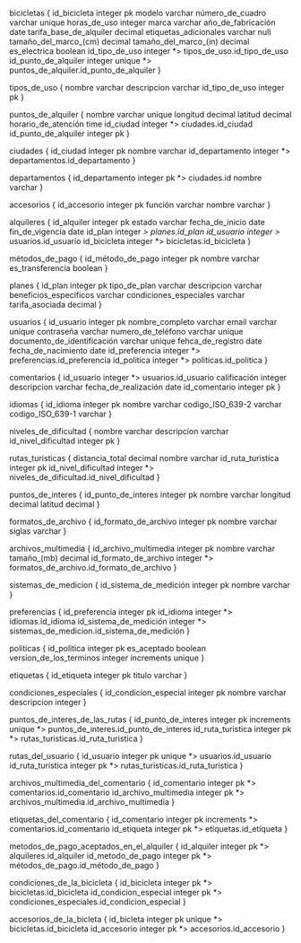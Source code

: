 
bicicletas {
	id_bicicleta integer pk
	modelo varchar
	número_de_cuadro varchar unique
	horas_de_uso integer
	marca varchar
	año_de_fabricación date
	tarifa_base_de_alquiler decimal
	etiquetas_adicionales varchar null
	tamaño_del_marco_(cm) decimal
	tamaño_del_marco_(in) decimal
	es_electrica boolean
	id_tipo_de_uso integer *> tipos_de_uso.id_tipo_de_uso
	id_punto_de_alquiler integer unique *> puntos_de_alquiler.id_punto_de_alquiler
}

tipos_de_uso {
	nombre varchar
	descripcion varchar
	id_tipo_de_uso integer pk
}

puntos_de_alquiler {
	nombre varchar unique
	longitud decimal
	latitud decimal
	horario_de_atención time
	id_ciudad integer *> ciudades.id_ciudad
	id_punto_de_alquiler integer pk
}

ciudades {
	id_ciudad integer pk
	nombre varchar
	id_departamento integer *> departamentos.id_departamento
}

departamentos {
	id_departamento integer pk *> ciudades.id
	nombre varchar
}

accesorios {
	id_accesorio integer pk
	función varchar
	nombre varchar
}

alquileres {
	id_alquiler integer pk
	estado varchar
	fecha_de_inicio date
	fin_de_vigencia date
	id_plan integer *> planes.id_plan
	id_usuario integer >* usuarios.id_usuario
	id_bicicleta integer *> bicicletas.id_bicicleta
}

métodos_de_pago {
	id_método_de_pago integer pk
	nombre varchar
	es_transferencia boolean
}

planes {
	id_plan integer pk
	tipo_de_plan varchar
	descripcion varchar
	beneficios_especificos varchar
	condiciones_especiales varchar
	tarifa_asociada decimal
}

usuarios {
	id_usuario integer pk
	nombre_completo varchar
	email varchar unique
	contraseña varchar
	numero_de_teléfono varchar unique
	documento_de_identificación varchar unique
	fehca_de_registro date
	fecha_de_nacimiento date
	id_preferencia integer *> preferencias.id_preferencia
	id_politica integer *> politicas.id_politica
}

comentarios {
	id_usuario integer *> usuarios.id_usuario
	calificación integer
	descripcion varchar
	fecha_de_realización date
	id_comentario integer pk
}

idiomas {
	id_idioma integer pk
	nombre varchar
	codigo_ISO_639-2 varchar
	codigo_ISO_639-1 varchar
}

niveles_de_dificultad {
	nombre varchar
	descripcion varchar
	id_nivel_dificultad integer pk
}

rutas_turisticas {
	distancia_total decimal
	nombre varchar
	id_ruta_turistica integer pk
	id_nivel_dificultad integer *> niveles_de_dificultad.id_nivel_dificultad
}

puntos_de_interes {
	id_punto_de_interes integer pk
	nombre varchar
	longitud decimal
	latitud decimal
}

formatos_de_archivo {
	id_formato_de_archivo integer pk
	nombre varchar
	siglas varchar
}

archivos_multimedia {
	id_archivo_multimedia integer pk
	nombre varchar
	tamaño_(mb) decimal
	id_formato_de_archivo integer *> formatos_de_archivo.id_formato_de_archivo
}

sistemas_de_medicion {
	id_sistema_de_medición integer pk
	nombre varchar
}

preferencias {
	id_preferencia integer pk
	id_idioma integer *> idiomas.id_idioma
	id_sistema_de_medición integer *> sistemas_de_medicion.id_sistema_de_medición
}

politicas {
	id_politica integer pk
	es_aceptado boolean
	version_de_los_terminos integer increments unique
}

etiquetas {
	id_etiqueta integer pk
	titulo varchar
}

condiciones_especiales {
	id_condicion_especial integer pk
	nombre varchar
	descripcion integer
}

puntos_de_interes_de_las_rutas {
	id_punto_de_interes integer pk increments unique *> puntos_de_interes.id_punto_de_interes
	id_ruta_turistica integer pk *> rutas_turisticas.id_ruta_turistica
}

rutas_del_usuario {
	id_usuario integer pk unique *> usuarios.id_usuario
	id_ruta_turistica integer pk *> rutas_turisticas.id_ruta_turistica
}

archivos_multimedia_del_comentario {
	id_comentario integer pk *> comentarios.id_comentario
	id_archivo_multimedia integer pk *> archivos_multimedia.id_archivo_multimedia
}

etiquetas_del_comentario {
	id_comentario integer pk increments *> comentarios.id_comentario
	id_etiqueta integer pk *> etiquetas.id_etiqueta
}

metodos_de_pago_aceptados_en_el_alquiler {
	id_alquiler integer pk *> alquileres.id_alquiler
	id_metodo_de_pago integer pk *> métodos_de_pago.id_método_de_pago
}

condiciones_de_la_bicicleta {
	id_bicicleta integer pk *> bicicletas.id_bicicleta
	id_condicion_especial integer pk *> condiciones_especiales.id_condicion_especial
}

accesorios_de_la_bicleta {
	id_bicleta integer pk unique *> bicicletas.id_bicicleta
	id_accesorio integer pk *> accesorios.id_accesorio
}

